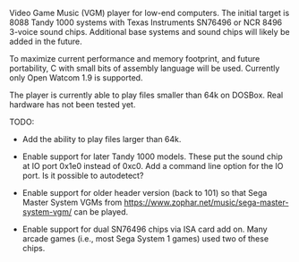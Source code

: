 Video Game Music (VGM) player for low-end computers. The initial target is
8088 Tandy 1000 systems with Texas Instruments SN76496 or NCR 8496 3-voice
sound chips. Additional base systems and sound chips will likely be added in
the future.

To maximize current performance and memory footprint, and future portability,
C with small bits of assembly language will be used. Currently only Open
Watcom 1.9 is supported.

The player is currently able to play files smaller than 64k on DOSBox. Real
hardware has not been tested yet.

TODO:

- Add the ability to play files larger than 64k.

- Enable support for later Tandy 1000 models. These put the sound chip at IO
  port 0x1e0 instead of 0xc0. Add a command line option for the IO port. Is it
  possible to autodetect?

- Enable support for older header version (back to 101) so that Sega Master
  System VGMs from https://www.zophar.net/music/sega-master-system-vgm/ can be
  played.

- Enable support for dual SN76496 chips via ISA card add on. Many arcade games
  (i.e., most Sega System 1 games) used two of these chips.
